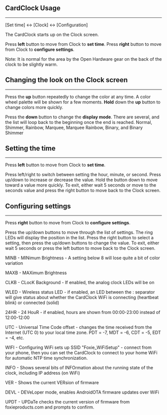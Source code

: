 ## CardClock Usage
---
[Set time]   <->   [Clock]   <->   [Configuration]

The CardClock starts up on the Clock screen.

Press **left** button to move from Clock to **set time**.
Press **right** button to move from Clock to **configure settings**.

Note: It is normal for the area by the Open Hardware gear on the back of the clock to be slightly warm.

## Changing the look on the Clock screen
---
Press the **up** button repeatedly to change the color at any time. A color wheel palette will be shown for a few moments. **Hold** down the **up** button to change colors more quickly.

Press the **down** button to change the **display mode**. There are several, and the list will loop back to the beginning once the end is reached.
Normal, Shimmer, Rainbow, Marquee, Marquee Rainbow, Binary, and Binary Shimmer 

## Setting the time
---
Press **left** button to move from Clock to **set time**.

Press left/right to switch between setting the hour, minute, or second.
Press up/down to increase or decrease the value. Hold the button down to move toward a value more quickly.
To exit, either wait 5 seconds or move to the seconds value and press the right button to move back to the Clock screen.

## Configuring settings
---
Press **right** button to move from Clock to **configure settings**.

Press the up/down buttons to move through the list of settings. The ring LEDs will display the position in the list.
Press the right button to select a setting, then press the up/down buttons to change the value.
To exit, either wait 5 seconds or press the left button to move back to the Clock screen.

MINB - MINimum Brightness - A setting below 8 will lose quite a bit of color variation

MAXB - MAXimum Brightness 

CLKB - CLocK Background - If enabled, the analog clock LEDs will be on

WLED - Wireless status LED - if enabled, an LED between the : separator will give status about whether the CardClock WiFi is connecting (heartbeat blink) or connected (solid)

24HR - 24 HouR - if enabled, hours are shown from 00:00-23:00 instead of 12:00-12:00

UTC - Universal Time Code offset - changes the time received from the Internet (UTC 0) to your local time zone. PDT = -7, MDT = -6, CDT = -5, EDT = -4, etc. 

WIFI - Configuring WiFi sets up SSID "Foxie_WiFiSetup" - connect from your phone, then you can set the CardClock to connect to your home WiFi for automatic NTP time synchronization.

INFO - Shows several bits of INFOrmation about the running state of the clock, including IP address (on WiFi)

VER - Shows the current VERsion of firmware

DEVL - DEVeLoper mode, enables AndroidOTA firmware updates over WiFi

UPDT - UPDaTe checks the current version of firmware from foxieproducts.com and prompts to confirm.
